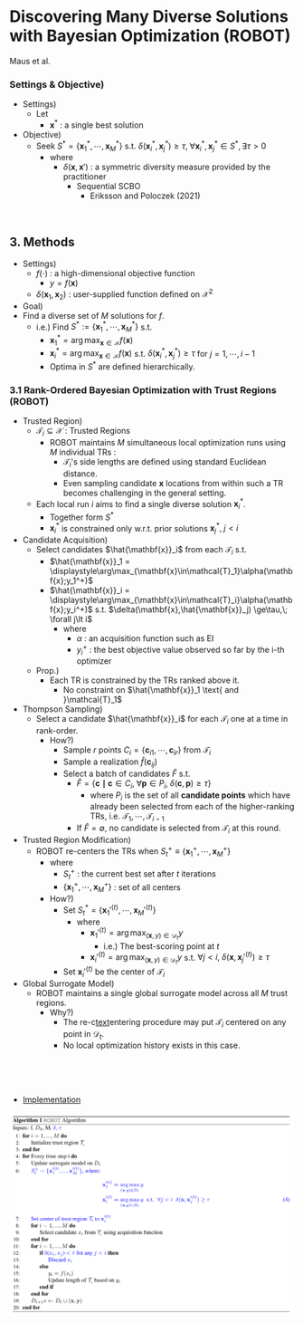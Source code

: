 # Discovering Many Diverse Solutions with Bayesian Optimization (ROBOT)
Maus et al.

### Settings & Objective)
- Settings)
  - Let
    - $`\mathbf{x}^*`$ : a single best solution
- Objective)
  - Seek $`S^*=\{ \mathbf{x}^*_1, \cdots, \mathbf{x}^*_M \}`$ s.t. $`\delta(\mathbf{x}^*_i,\mathbf{x}^*_j)\ge\tau,\;\forall\mathbf{x}^*_i,\mathbf{x}^*_j\in S^*,\exists\tau\gt0`$
    - where
      - $`\delta(\mathbf{x},\mathbf{x}')`$ : a symmetric diversity measure provided by the practitioner
        - Sequential SCBO
          - Eriksson and Poloczek (2021)

<br>

## 3. Methods
- Settings)
  - $`f(\cdot)`$ : a high-dimensional objective function 
    - $`y = f(\mathbf{x})`$
  - $`\delta(\mathbf{x}_1,\mathbf{x}_2)`$ : user-supplied function defined on $`\mathcal{X}^2`$
- Goal)
- Find a diverse set of $`M`$ solutions for $`f`$.
  - i.e.) Find $`S^* := \{ \mathbf{x}_1^*, \cdots, \mathbf{x}_M^* \}`$ s.t.
    - $`\mathbf{x}_1^* = \displaystyle\arg\max_{\mathbf{x}\in\mathcal{X}} f(\mathbf{x})`$
    - $`\mathbf{x}_i^* = \displaystyle\arg\max_{\mathbf{x}\in\mathcal{X}} f(\mathbf{x})`$ s.t. $`\delta(\mathbf{x}^*_i,\mathbf{x}^*_j)\ge\tau`$ for $`j=1,\cdots, i-1`$ 
    - Optima in $`S^*`$ are defined hierarchically.

### 3.1 Rank-Ordered Bayesian Optimization with Trust Regions (ROBOT)
- Trusted Region)
  - $`\mathcal{T}_i\subseteq\mathcal{X}`$ : Trusted Regions
    - ROBOT maintains $`M`$ simultaneous local optimization runs using $`M`$ individual TRs : 
      - $`\mathcal{T}_i`$'s side lengths are defined using standard Euclidean distance.
      - Even sampling candidate $`\mathbf{x}`$ locations from within such a TR becomes challenging in the general setting.
  - Each local run $`i`$ aims to find a single diverse solution $`\mathbf{x}_i^*`$.
    - Together form $`S^*`$
    - $`\mathbf{x}_i^*`$ is constrained only w.r.t. prior solutions $`\mathbf{x}_j^*,\;j\lt i`$
- Candidate Acquisition)
  - Select candidates $`\hat{\mathbf{x}}_i`$ from each $`\mathcal{T}_i`$ s.t.
    - $`\hat{\mathbf{x}}_1 = \displaystyle\arg\max_{\mathbf{x}\in\mathcal{T}_1}\alpha(\mathbf{x};y_1^+)`$
    - $`\hat{\mathbf{x}}_i = \displaystyle\arg\max_{\mathbf{x}\in\mathcal{T}_i}\alpha(\mathbf{x};y_i^+)`$ s.t. $`\delta(\mathbf{x},\hat{\mathbf{x}}_j) \ge\tau,\; \forall j\lt i`$
      - where
        - $`\alpha`$ : an acquisition function such as EI
        - $`y_i^+`$ : the best objective value observed so far by the i-th optimizer
  - Prop.)
    - Each TR is constrained by the TRs ranked above it.
      - No constraint on $`\hat{\mathbf{x}}_1 \text{ and }\mathcal{T}_1`$
- Thompson Sampling)
  - Select a candidate $`\hat{\mathbf{x}}_i`$ for each $`\mathcal{T}_i`$ one at a time in rank-order.
    - How?)
      - Sample $`r`$ points $`C_i = \{ \mathbf{c}_{i1}, \cdots, \mathbf{c}_{ir} \}`$ from $`\mathcal{T}_i`$
      - Sample a realization $`\hat{f}(\mathbf{c}_{ij})`$
      - Select a batch of candidates $`\hat{F}`$ s.t.
        - $`\hat{F} = \{ \mathbf{c\mid c}\in C_i, \;\forall \mathbf{p}\in P_i,\;\delta(\mathbf{c},\mathbf{p})\ge\tau \}`$
          - where $`P_i`$ is the set of all **candidate points** which have already been selected from each of the higher-ranking TRs, i.e. $`\mathcal{T}_1,\cdots,\mathcal{T}_{i-1}`$
        - If $`\hat{F}=\emptyset`$, no candidate is selected from $`\mathcal{T}_i`$ at this round.
- Trusted Region Modification)
  - ROBOT re-centers the TRs when $`S_t^+ \equiv \{ \mathbf{x}_1^+, \cdots, \mathbf{x}_M^+ \}`$
    - where
      - $`S_t^+`$ : the current best set after $`t`$ iterations
      - $`\{ \mathbf{x}_1^+, \cdots, \mathbf{x}_M^+ \}`$ : set of all centers
    - How?)
      - Set $`S_t^* = \{ {\mathbf{x}_1'}^{(t)}, \cdots, {\mathbf{x}_M'}^{(t)} \}`$
        - where
          - $`{\mathbf{x}_1'}^{(t)} = \displaystyle\arg\max_{(\mathbf{x},y)\in\mathcal{D}_t} y`$
            - i.e.) The best-scoring point at $`t`$
          - $`{\mathbf{x}_i'}^{(t)} = \displaystyle\arg\max_{(\mathbf{x},y)\in\mathcal{D}_t} y`$ s.t. $`\forall j\lt i,\; \delta(\mathbf{x}, {\mathbf{x}_j'}^{(t)}) \ge \tau`$
      - Set $`{\mathbf{x}_i'}^{(t)}`$ be the center of $`\mathcal{T}_i`$
- Global Surrogate Model)
  - ROBOT maintains a single global surrogate model across all $`M`$ trust regions.
    - Why?)
      - The re-c[text](../../../2508_Fall_2025/CIS_NNN)entering procedure may put $`\mathcal{T}_i`$ centered on any point in $`\mathcal{D}_t`$.
      - No local optimization history exists in this case.

<br><br><br>

- [Implementation](https://github.com/nataliemaus/robot)

![](./algo.png)